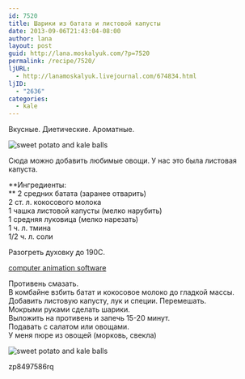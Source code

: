 ```yaml
---
id: 7520
title: Шарики из батата и листовой капусты
date: 2013-09-06T21:43:04-08:00
author: lana
layout: post
guid: http://lana.moskalyuk.com/?p=7520
permalink: /recipe/7520/
ljURL:
  - http://lanamoskalyuk.livejournal.com/674834.html
ljID:
  - "2636"
categories:
  - kale
---
```

Вкусные. Диетические. Ароматные.

![sweet potato and kale balls](http://farm4.staticflickr.com/3803/9691799382_beba78a8a3_c.jpg) 

Сюда можно добавить любимые овощи. У нас это была листовая капуста.

**Ингредиенты:  
** 2 средних батата (заранее отварить)  
2 ст. л. кокосового молока  
1 чашка листовой капусты (мелко нарубить)  
1 средняя луковица (мелко нарезать)  
1 ч. л. тмина  
1/2 ч. л. соли

Разогреть духовку до 190С.

<div>
  <a href='http://best-computer-softwaree.com/' title='computer animation software'>computer animation software</a>
</div>

Противень смазать.  
В комбайне взбить батат и кокосовое молоко до гладкой массы.  
Добавить листовую капусту, лук и специи. Перемешать.  
Мокрыми руками сделать шарики.  
Выложить на противень и запечь 15-20 минут.  
Подавать с салатом или овощами.  
У меня пюре из овощей (морковь, свекла)

![sweet potato and kale balls](http://farm8.staticflickr.com/7457/9688557997_a9d6cf4541_c.jpg) 

<div>
  zp8497586rq
</div>